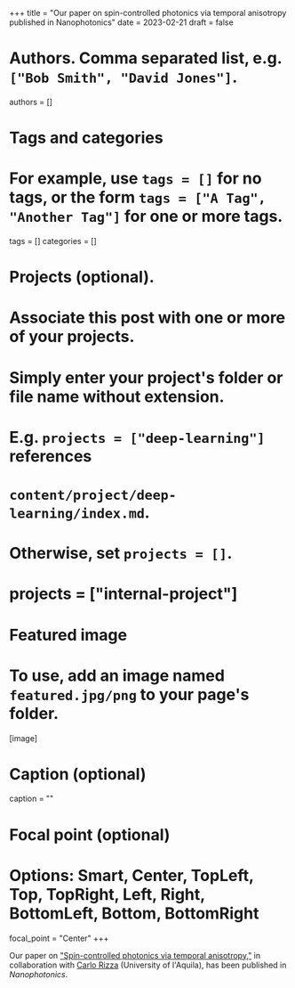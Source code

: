 +++
title = "Our paper on spin-controlled photonics via temporal anisotropy published in Nanophotonics"
date = 2023-02-21
draft = false

# Authors. Comma separated list, e.g. `["Bob Smith", "David Jones"]`.
authors = []

# Tags and categories
# For example, use `tags = []` for no tags, or the form `tags = ["A Tag", "Another Tag"]` for one or more tags.
tags = []
categories = []

# Projects (optional).
#   Associate this post with one or more of your projects.
#   Simply enter your project's folder or file name without extension.
#   E.g. `projects = ["deep-learning"]` references
#   `content/project/deep-learning/index.md`.
#   Otherwise, set `projects = []`.
# projects = ["internal-project"]

# Featured image
# To use, add an image named `featured.jpg/png` to your page's folder.
[image]
  # Caption (optional)
  caption = ""

  # Focal point (optional)
  # Options: Smart, Center, TopLeft, Top, TopRight, Left, Right, BottomLeft, Bottom, BottomRight
  focal_point = "Center"
+++

Our paper on ["Spin-controlled photonics via temporal anisotropy,"](/publication/ij-164-Nanophotonics-2023) in collaboration with [Carlo Rizza](https://scholar.google.it/citations?user=kmPd1kYAAAAJ&hl=it) (University of l'Aquila),
has been published in *Nanophotonics*.
